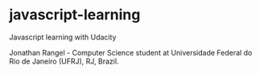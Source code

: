 # javascript-learning
Javascript learning with Udacity

Jonathan Rangel - Computer Science student at Universidade Federal do Rio de Janeiro (UFRJ), RJ, Brazil.
